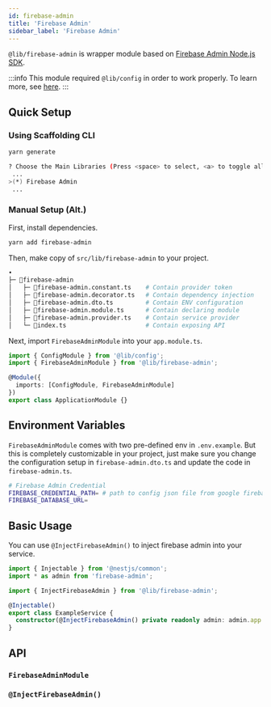 ```yaml
---
id: firebase-admin
title: 'Firebase Admin'
sidebar_label: 'Firebase Admin'
---
```


`@lib/firebase-admin` is wrapper module based on [Firebase Admin Node.js SDK](https://github.com/firebase/firebase-admin-node).

:::info
This module required `@lib/config` in order to work properly. To learn more, see [here](/docs/nestjs/lib/config).
:::

## Quick Setup

### Using Scaffolding CLI

```bash
yarn generate
```

```bash
? Choose the Main Libraries (Press <space> to select, <a> to toggle all, <i> to invert selection)
 ...
>(*) Firebase Admin
 ...
```

### Manual Setup (Alt.)

First, install dependencies.

```bash
yarn add firebase-admin
```

Then, make copy of `src/lib/firebase-admin` to your project.

```bash
•
├─ 📁firebase-admin
│   ├─ 📄firebase-admin.constant.ts    # Contain provider token
│   ├─ 📄firebase-admin.decorator.ts   # Contain dependency injection
│   ├─ 📄firebase-admin.dto.ts         # Contain ENV configuration
│   ├─ 📄firebase-admin.module.ts      # Contain declaring module
│   ├─ 📄firebase-admin.provider.ts    # Contain service provider
│   └─ 📄index.ts                      # Contain exposing API
```

Next, import `FirebaseAdminModule` into your `app.module.ts`.

```ts title="src/app.module.ts"
import { ConfigModule } from '@lib/config';
import { FirebaseAdminModule } from '@lib/firebase-admin';

@Module({
  imports: [ConfigModule, FirebaseAdminModule]
})
export class ApplicationModule {}
```

## Environment Variables

`FirebaseAdminModule` comes with two pre-defined env in `.env.example`. But this is completely customizable in your project, just make sure you change the configuration setup in `firebase-admin.dto.ts` and update the code in `firebase-admin.ts`.

```bash title=".env.example"
# Firebase Admin Credential
FIREBASE_CREDENTIAL_PATH= # path to config json file from google firebase
FIREBASE_DATABASE_URL=
```

## Basic Usage

You can use `@InjectFirebaseAdmin()` to inject firebase admin into your service.

```ts title="example.service.ts"
import { Injectable } from '@nestjs/common';
import * as admin from 'firebase-admin';

import { InjectFirebaseAdmin } from '@lib/firebase-admin';

@Injectable()
export class ExampleService {
  constructor(@InjectFirebaseAdmin() private readonly admin: admin.app.App) {}
}
```

## API

### `FirebaseAdminModule`

### `@InjectFirebaseAdmin()`
